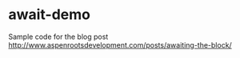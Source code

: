 await-demo
==========

Sample code for the blog post http://www.aspenrootsdevelopment.com/posts/awaiting-the-block/
